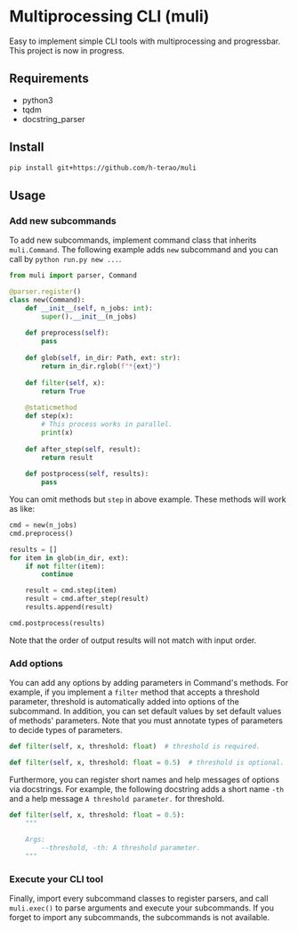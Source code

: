 # Multiprocessing CLI (muli)
Easy to implement simple CLI tools with multiprocessing and progressbar.
This project is now in progress.

## Requirements
- python3
- tqdm
- docstring_parser

## Install
```bash
pip install git+https://github.com/h-terao/muli
```

## Usage

### Add new subcommands

To add new subcommands, implement command class that inherits `muli.Command`.
The following example adds `new` subcommand and you can call by `python run.py new ...`.

```python
from muli import parser, Command

@parser.register()
class new(Command):
    def __init__(self, n_jobs: int):
        super().__init__(n_jobs)
    
    def preprocess(self):
        pass 
    
    def glob(self, in_dir: Path, ext: str):
        return in_dir.rglob(f"*{ext}")
    
    def filter(self, x):
        return True
    
    @staticmethod
    def step(x):
        # This process works in parallel.
        print(x)
    
    def after_step(self, result):
        return result
    
    def postprocess(self, results):
        pass 
```

You can omit methods but `step` in above example. 
These methods will work as like:

```python
cmd = new(n_jobs)
cmd.preprocess()

results = []
for item in glob(in_dir, ext):
    if not filter(item):
        continue

    result = cmd.step(item)
    result = cmd.after_step(result)
    results.append(result)

cmd.postprocess(results)
```

Note that the order of output results will not match with input order.

### Add options

You can add any options by adding parameters in Command's methods.
For example, if you implement a `filter` method that accepts a threshold parameter, threshold is automatically added into options of the subcommand.
In addition, you can set default values by set default values of methods' parameters.
Note that you must annotate types of parameters to decide types of parameters.

```python
def filter(self, x, threshold: float)  # threshold is required.

def filter(self, x, threshold: float = 0.5)  # threshold is optional.
```

Furthermore, you can register short names and help messages of options via docstrings.
For example, the following docstring adds a short name `-th` and a help message `A threshold parameter.` for threshold.

```python
def filter(self, x, threshold: float = 0.5):
    """
    
    Args:
        --threshold, -th: A threshold parameter.
    """
```

### Execute your CLI tool

Finally, import every subcommand classes to register parsers, and call `muli.exec()` to parse arguments and execute your subcommands.
If you forget to import any subcommands, the subcommands is not available.
